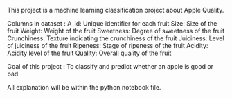 This project is a machine learning classification project about Apple Quality.

Columns in dataset : 
A_id: Unique identifier for each fruit
Size: Size of the fruit
Weight: Weight of the fruit
Sweetness: Degree of sweetness of the fruit
Crunchiness: Texture indicating the crunchiness of the fruit
Juiciness: Level of juiciness of the fruit
Ripeness: Stage of ripeness of the fruit
Acidity: Acidity level of the fruit
Quality: Overall quality of the fruit

Goal of this project : To classify and predict whether an apple is good or bad.

All explanation will be within the python notebook file.

